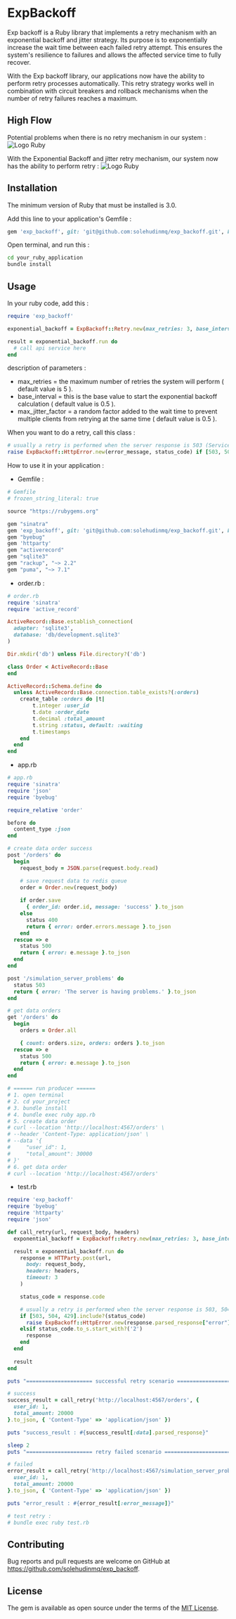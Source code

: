 # ExpBackoff

Exp backoff is a Ruby library that implements a retry mechanism with an exponential backoff and jitter strategy. Its purpose is to exponentially increase the wait time between each failed retry attempt. This ensures the system's resilience to failures and allows the affected service time to fully recover.

With the Exp backoff library, our applications now have the ability to perform retry processes automatically. This retry strategy works well in combination with circuit breakers and rollback mechanisms when the number of retry failures reaches a maximum.

## High Flow

Potential problems when there is no retry mechanism in our system :
![Logo Ruby](https://github.com/solehudinmq/exp_backoff/blob/development/high_flow/Mekanisme%20Retry-problem.jpg)

With the Exponential Backoff and jitter retry mechanism, our system now has the ability to perform retry :
![Logo Ruby](https://github.com/solehudinmq/exp_backoff/blob/development/high_flow/Mekanisme%20Retry-jitter.jpg)

## Installation

The minimum version of Ruby that must be installed is 3.0.

Add this line to your application's Gemfile :

```ruby
gem 'exp_backoff', git: 'git@github.com:solehudinmq/exp_backoff.git', branch: 'main'
```

Open terminal, and run this : 
```bash
cd your_ruby_application
bundle install
```

## Usage

In your ruby ​​code, add this :
```ruby
require 'exp_backoff'

exponential_backoff = ExpBackoff::Retry.new(max_retries: 3, base_interval: 1, max_jitter_factor: 1)

result = exponential_backoff.run do
  # call api service here 
end
```

description of parameters :
- max_retries = the maximum number of retries the system will perform ( default value is 5 ).
- base_interval = this is the base value to start the exponential backoff calculation ( default value is 0.5 ).
- max_jitter_factor = a random factor added to the wait time to prevent multiple clients from retrying at the same time ( default value is 0.5 ).

When you want to do a retry, call this class :
```ruby
# usually a retry is performed when the server response is 503 (Service Unavailable), 504 (Gateway Timeout) or 429 (Too Many Requests).
raise ExpBackoff::HttpError.new(error_message, status_code) if [503, 504, 429].include?(status_code)
```

How to use it in your application :
- Gemfile : 
```ruby
# Gemfile
# frozen_string_literal: true

source "https://rubygems.org"

gem "sinatra"
gem 'exp_backoff', git: 'git@github.com:solehudinmq/exp_backoff.git', branch: 'main'
gem "byebug"
gem 'httparty'
gem "activerecord"
gem "sqlite3"
gem "rackup", "~> 2.2"
gem "puma", "~> 7.1"
```

- order.rb : 
```ruby
# order.rb
require 'sinatra'
require 'active_record'

ActiveRecord::Base.establish_connection(
  adapter: 'sqlite3',
  database: 'db/development.sqlite3'
)

Dir.mkdir('db') unless File.directory?('db')

class Order < ActiveRecord::Base
end

ActiveRecord::Schema.define do
  unless ActiveRecord::Base.connection.table_exists?(:orders)
    create_table :orders do |t|
        t.integer :user_id
        t.date :order_date
        t.decimal :total_amount
        t.string :status, default: :waiting
        t.timestamps
    end
  end
end
```

- app.rb
```ruby
# app.rb
require 'sinatra'
require 'json'
require 'byebug'

require_relative 'order'

before do
  content_type :json
end

# create data order success
post '/orders' do
  begin
    request_body = JSON.parse(request.body.read)

    # save request data to redis queue
    order = Order.new(request_body)
    
    if order.save
      { order_id: order.id, message: 'success' }.to_json
    else
      status 400
      return { error: order.errors.message }.to_json
    end
  rescue => e
    status 500
    return { error: e.message }.to_json
  end
end

post '/simulation_server_problems' do
  status 503
  return { error: 'The server is having problems.' }.to_json
end

# get data orders
get '/orders' do
  begin
    orders = Order.all

    { count: orders.size, orders: orders }.to_json
  rescue => e
    status 500
    return { error: e.message }.to_json
  end
end

# ====== run producer ======
# 1. open terminal
# 2. cd your_project
# 3. bundle install
# 4. bundle exec ruby app.rb
# 5. create data order
# curl --location 'http://localhost:4567/orders' \
# --header 'Content-Type: application/json' \
# --data '{
#     "user_id": 1,
#     "total_amount": 30000
# }'
# 6. get data order
# curl --location 'http://localhost:4567/orders'
```

- test.rb
```ruby
require 'exp_backoff'
require 'byebug'
require 'httparty'
require 'json'

def call_retry(url, request_body, headers)
  exponential_backoff = ExpBackoff::Retry.new(max_retries: 3, base_interval: 0.5, max_jitter_factor: 0.5)

  result = exponential_backoff.run do
    response = HTTParty.post(url, 
      body: request_body,
      headers: headers,
      timeout: 3
    )

    status_code = response.code

    # usually a retry is performed when the server response is 503, 504 or 429.
    if [503, 504, 429].include?(status_code)
      raise ExpBackoff::HttpError.new(response.parsed_response["error"], status_code)
    elsif status_code.to_s.start_with?('2')
      response
    end
  end
  
  result
end

puts "===================== successful retry scenario =========================="

# success
success_result = call_retry('http://localhost:4567/orders', { 
  user_id: 1,
  total_amount: 20000
}.to_json, { 'Content-Type' => 'application/json' })

puts "success_result : #{success_result[:data].parsed_response}"

sleep 2
puts "===================== retry failed scenario =========================="

# failed
error_result = call_retry('http://localhost:4567/simulation_server_problems', { 
  user_id: 1,
  total_amount: 20000
}.to_json, { 'Content-Type' => 'application/json' })

puts "error_result : #{error_result[:error_message]}"

# test retry : 
# bundle exec ruby test.rb 
```

## Contributing

Bug reports and pull requests are welcome on GitHub at https://github.com/solehudinmq/exp_backoff.

## License

The gem is available as open source under the terms of the [MIT License](https://opensource.org/licenses/MIT).
